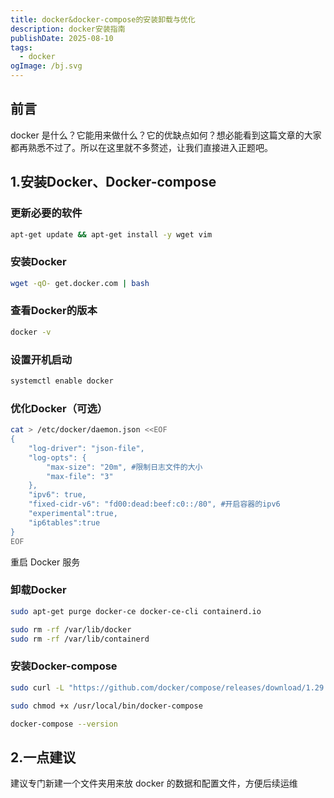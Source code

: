 ```yaml
---
title: docker&docker-compose的安装卸载与优化
description: docker安装指南
publishDate: 2025-08-10
tags:
  - docker
ogImage: /bj.svg
---
```

## 前言

docker 是什么？它能用来做什么？它的优缺点如何？想必能看到这篇文章的大家都再熟悉不过了。所以在这里就不多赘述，让我们直接进入正题吧。

## 1.安装Docker、Docker-compose
### 更新必要的软件
```Bash
apt-get update && apt-get install -y wget vim
```
### 安装Docker
```Bash
wget -qO- get.docker.com | bash
```
### 查看Docker的版本
```Bash
docker -v
```
### 设置开机启动
```Bash
systemctl enable docker
```
### 优化Docker（可选）
```Bash
cat > /etc/docker/daemon.json <<EOF
{
    "log-driver": "json-file",
    "log-opts": {
        "max-size": "20m", #限制日志文件的大小
        "max-file": "3"
    },
    "ipv6": true,
    "fixed-cidr-v6": "fd00:dead:beef:c0::/80", #开启容器的ipv6
    "experimental":true,
    "ip6tables":true
}
EOF
```
重启 Docker 服务
### 卸载Docker
```Bash
sudo apt-get purge docker-ce docker-ce-cli containerd.io

sudo rm -rf /var/lib/docker
sudo rm -rf /var/lib/containerd
```
### 安装Docker-compose
```Bash
sudo curl -L "https://github.com/docker/compose/releases/download/1.29.2/docker-compose-$(uname -s)-$(uname -m)" -o /usr/local/bin/docker-compose

sudo chmod +x /usr/local/bin/docker-compose

docker-compose --version
```
## 2.一点建议
建议专门新建一个文件夹用来放 docker 的数据和配置文件，方便后续运维
